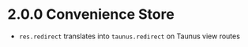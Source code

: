 # 2.0.0 Convenience Store

- `res.redirect` translates into `taunus.redirect` on Taunus view routes
